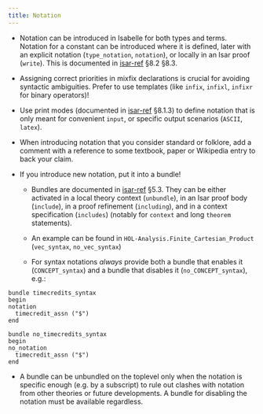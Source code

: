```yaml
---
title: Notation
---
```


- Notation can be introduced in Isabelle for both types and terms. 
Notation for a constant can be introduced where it is defined, later with an explicit notation (`type_notation`, `notation`), or locally in an Isar proof (`write`).
This is documented in [isar-ref](https://isabelle.in.tum.de/dist/doc/isar-ref.pdf) §8.2 §8.3.

- Assigning correct priorities in mixfix declarations is crucial for avoiding syntactic ambiguities.
Prefer to use templates (like `infix`, `infixl`, `infixr` for binary operators)!

- Use print modes (documented in [isar-ref](https://isabelle.in.tum.de/dist/doc/isar-ref.pdf) §8.1.3)
to define notation that is only meant for convenient `input`, or specific output scenarios (`ASCII`, `latex`).

- When introducing notation that you consider standard or folklore, 
add a comment with a reference to some textbook, paper or Wikipedia entry to back your claim.

- If you introduce new notation, put it into a bundle!

  - Bundles are documented in [isar-ref](https://isabelle.in.tum.de/dist/doc/isar-ref.pdf) §5.3. They can be either activated in a local theory context (`unbundle`), in an Isar proof body (`include`), in a proof refinement (`including`), and in a context specification (`includes`) (notably for `context` and long `theorem` statements).

  - An example can be found in `HOL-Analysis.Finite_Cartesian_Product` (`vec_syntax`, `no_vec_syntax`)

  - For syntax notations _always_ provide both a bundle that enables it (`CONCEPT_syntax`) and a bundle that disables it (`no_CONCEPT_syntax`), e.g.:

``` isabelle
bundle timecredits_syntax
begin
notation
  timecredit_assn ("$")
end

bundle no_timecredits_syntax
begin
no_notation
  timecredit_assn ("$")
end
```

- A bundle can be unbundled on the toplevel only when the notation is specific enough (e.g. by a subscript) to rule out clashes with notation from other theories or future developments. A bundle for disabling the notation must be available regardless.

